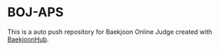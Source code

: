 # BOJ-APS
This is a auto push repository for Baekjoon Online Judge created with [BaekjoonHub](https://github.com/BaekjoonHub/BaekjoonHub).
